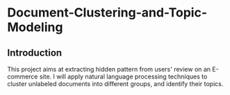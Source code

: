 # Document-Clustering-and-Topic-Modeling

## Introduction

This project aims at extracting hidden pattern from users' review on an E-commerce site. I will apply natural language processing techniques to  cluster unlabeled documents into different groups, and identify their topics.
